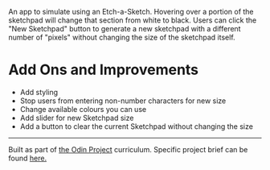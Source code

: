 An app to simulate using an Etch-a-Sketch. Hovering over a portion of the sketchpad will change that section from white to black. Users can click the "New Sketchpad" button to generate a new sketchpad with a different number of "pixels" without changing the size of the sketchpad itself.

# Add Ons and Improvements
* Add styling
* Stop users from entering non-number characters for new size
* Change available colours you can use
* Add slider for new Sketchpad size
* Add a button to clear the current Sketchpad without changing the size

---

Built as part of [the Odin Project](https://www.theodinproject.com/) curriculum. Specific project brief can be found [here.](https://www.theodinproject.com/lessons/foundations-etch-a-sketch)